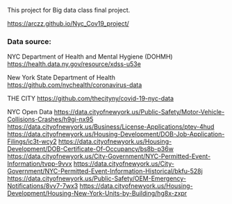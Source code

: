 This project for Big data class final project.

https://arczz.github.io/Nyc_Cov19_project/

### Data source:
NYC Department of Health and Mental Hygiene (DOHMH)
https://health.data.ny.gov/resource/xdss-u53e

New York State Department of Health 
https://github.com/nychealth/coronavirus-data

THE CITY 
https://github.com/thecityny/covid-19-nyc-data

NYC Open Data
https://data.cityofnewyork.us/Public-Safety/Motor-Vehicle-Collisions-Crashes/h9gi-nx95
https://data.cityofnewyork.us/Business/License-Applications/ptev-4hud
https://data.cityofnewyork.us/Housing-Development/DOB-Job-Application-Filings/ic3t-wcy2
https://data.cityofnewyork.us/Housing-Development/DOB-Certificate-Of-Occupancy/bs8b-p36w
https://data.cityofnewyork.us/City-Government/NYC-Permitted-Event-Information/tvpp-9vvx
https://data.cityofnewyork.us/City-Government/NYC-Permitted-Event-Information-Historical/bkfu-528j
https://data.cityofnewyork.us/Public-Safety/OEM-Emergency-Notifications/8vv7-7wx3
https://data.cityofnewyork.us/Housing-Development/Housing-New-York-Units-by-Building/hg8x-zxpr




